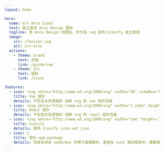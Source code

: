 ```yaml
---
layout: home

hero:
  name: Vrx Arco Icons
  text: 独立使用 Arco Design 图标
  tagline: 使 Arco Design 的图标，作为纯 svg 组件/iconify 独立使用
  image:
    src: /favicon.svg
    alt: vrx-arco
  actions:
    - theme: brand
      text: 开始
      link: /guide/vue
    - theme: alt
      text: 图标
      link: /icons

features:
  - icon: <svg xmlns="http://www.w3.org/2000/svg" width="30" viewBox="0 0 256 220.8"><path fill="#41B883" d="M204.8 0H256L128 220.8 0 0h97.92L128 51.2 157.44 0h47.36Z"/><path fill="#41B883" d="m0 0 128 220.8L256 0h-51.2L128 132.48 50.56 0H0Z"/><path fill="#35495E" d="M50.56 0 128 133.12 204.8 0h-47.36L128 51.2 97.92 0H50.56Z"/></svg>
    title: Vue 组件
    details: 不包含业务逻辑的 纯粹 svg 的 vue 组件包装
  - icon: <svg xmlns="http://www.w3.org/2000/svg" width="1.13em" height="1em" viewBox="0 0 256 228"><path fill="#00d8ff" d="M210.483 73.824a172 172 0 0 0-8.24-2.597c.465-1.9.893-3.777 1.273-5.621c6.238-30.281 2.16-54.676-11.769-62.708c-13.355-7.7-35.196.329-57.254 19.526a171 171 0 0 0-6.375 5.848a156 156 0 0 0-4.241-3.917C100.759 3.829 77.587-4.822 63.673 3.233C50.33 10.957 46.379 33.89 51.995 62.588a171 171 0 0 0 1.892 8.48c-3.28.932-6.445 1.924-9.474 2.98C17.309 83.498 0 98.307 0 113.668c0 15.865 18.582 31.778 46.812 41.427a146 146 0 0 0 6.921 2.165a168 168 0 0 0-2.01 9.138c-5.354 28.2-1.173 50.591 12.134 58.266c13.744 7.926 36.812-.22 59.273-19.855a146 146 0 0 0 5.342-4.923a168 168 0 0 0 6.92 6.314c21.758 18.722 43.246 26.282 56.54 18.586c13.731-7.949 18.194-32.003 12.4-61.268a145 145 0 0 0-1.535-6.842c1.62-.48 3.21-.974 4.76-1.488c29.348-9.723 48.443-25.443 48.443-41.52c0-15.417-17.868-30.326-45.517-39.844m-6.365 70.984q-2.102.694-4.3 1.345c-3.24-10.257-7.612-21.163-12.963-32.432c5.106-11 9.31-21.767 12.459-31.957c2.619.758 5.16 1.557 7.61 2.4c23.69 8.156 38.14 20.213 38.14 29.504c0 9.896-15.606 22.743-40.946 31.14m-10.514 20.834c2.562 12.94 2.927 24.64 1.23 33.787c-1.524 8.219-4.59 13.698-8.382 15.893c-8.067 4.67-25.32-1.4-43.927-17.412a157 157 0 0 1-6.437-5.87c7.214-7.889 14.423-17.06 21.459-27.246c12.376-1.098 24.068-2.894 34.671-5.345q.785 3.162 1.386 6.193M87.276 214.515c-7.882 2.783-14.16 2.863-17.955.675c-8.075-4.657-11.432-22.636-6.853-46.752a157 157 0 0 1 1.869-8.499c10.486 2.32 22.093 3.988 34.498 4.994c7.084 9.967 14.501 19.128 21.976 27.15a135 135 0 0 1-4.877 4.492c-9.933 8.682-19.886 14.842-28.658 17.94M50.35 144.747c-12.483-4.267-22.792-9.812-29.858-15.863c-6.35-5.437-9.555-10.836-9.555-15.216c0-9.322 13.897-21.212 37.076-29.293c2.813-.98 5.757-1.905 8.812-2.773c3.204 10.42 7.406 21.315 12.477 32.332c-5.137 11.18-9.399 22.249-12.634 32.792a135 135 0 0 1-6.318-1.979m12.378-84.26c-4.811-24.587-1.616-43.134 6.425-47.789c8.564-4.958 27.502 2.111 47.463 19.835a144 144 0 0 1 3.841 3.545c-7.438 7.987-14.787 17.08-21.808 26.988c-12.04 1.116-23.565 2.908-34.161 5.309a160 160 0 0 1-1.76-7.887m110.427 27.268a348 348 0 0 0-7.785-12.803c8.168 1.033 15.994 2.404 23.343 4.08c-2.206 7.072-4.956 14.465-8.193 22.045a381 381 0 0 0-7.365-13.322m-45.032-43.861c5.044 5.465 10.096 11.566 15.065 18.186a322 322 0 0 0-30.257-.006c4.974-6.559 10.069-12.652 15.192-18.18M82.802 87.83a323 323 0 0 0-7.227 13.238c-3.184-7.553-5.909-14.98-8.134-22.152c7.304-1.634 15.093-2.97 23.209-3.984a322 322 0 0 0-7.848 12.897m8.081 65.352c-8.385-.936-16.291-2.203-23.593-3.793c2.26-7.3 5.045-14.885 8.298-22.6a321 321 0 0 0 7.257 13.246c2.594 4.48 5.28 8.868 8.038 13.147m37.542 31.03c-5.184-5.592-10.354-11.779-15.403-18.433c4.902.192 9.899.29 14.978.29c5.218 0 10.376-.117 15.453-.343c-4.985 6.774-10.018 12.97-15.028 18.486m52.198-57.817c3.422 7.8 6.306 15.345 8.596 22.52c-7.422 1.694-15.436 3.058-23.88 4.071a382 382 0 0 0 7.859-13.026a347 347 0 0 0 7.425-13.565m-16.898 8.101a359 359 0 0 1-12.281 19.815a329 329 0 0 1-23.444.823c-7.967 0-15.716-.248-23.178-.732a310 310 0 0 1-12.513-19.846h.001a307 307 0 0 1-10.923-20.627a310 310 0 0 1 10.89-20.637l-.001.001a307 307 0 0 1 12.413-19.761c7.613-.576 15.42-.876 23.31-.876H128c7.926 0 15.743.303 23.354.883a329 329 0 0 1 12.335 19.695a359 359 0 0 1 11.036 20.54a330 330 0 0 1-11 20.722m22.56-122.124c8.572 4.944 11.906 24.881 6.52 51.026q-.518 2.504-1.15 5.09c-10.622-2.452-22.155-4.275-34.23-5.408c-7.034-10.017-14.323-19.124-21.64-27.008a161 161 0 0 1 5.888-5.4c18.9-16.447 36.564-22.941 44.612-18.3M128 90.808c12.625 0 22.86 10.235 22.86 22.86s-10.235 22.86-22.86 22.86s-22.86-10.235-22.86-22.86s10.235-22.86 22.86-22.86"/></svg>
    title: React 组件
    details: 不包含业务逻辑的 纯粹 svg 的 react 组件包装
  - icon: <svg xmlns="http://www.w3.org/2000/svg" width="1em" height="1em" viewBox="0 0 24 24"><path fill="none" stroke="currentColor" stroke-dasharray="60" stroke-dashoffset="60" stroke-linecap="round" stroke-width="2" d="M12 3C16.9706 3 21 7.02944 21 12C21 16.9706 16.9706 21 12 21C7.02944 21 3 16.9706 3 12C3 7.02944 7.02944 3 12 3Z"><animate fill="freeze" attributeName="stroke-dashoffset" dur="0.5s" values="60;0"/></path><g fill="currentColor" fill-opacity="0"><path fill-rule="evenodd" d="M12 18C15.125 18 17.3257 15.122 17 14.5C16.6728 13.875 15.5 16 12 16C8.5 16 7.3125 13.875 7 14.5C6.6875 15.125 8.875 18 12 18Z" clip-rule="evenodd"><animate fill="freeze" attributeName="fill-opacity" begin="1.0s" dur="0.2s" values="0;1"/></path><path d="M9.5 9C9.5 8.48223 9.01777 8 8.5 8C7.98223 8 7.5 8.48223 7.5 9V10.4375C7.5 10.9553 7.98223 11.5 8.5 11.5C9.01777 11.5 9.5 11.0178 9.5 10.5V9Z"><animate fill="freeze" attributeName="fill-opacity" begin="0.6s" dur="0.2s" values="0;1"/></path><path d="M16.5 9C16.5 8.48223 16.0178 8 15.5 8C14.9822 8 14.5 8.48223 14.5 9V10.4375C14.5 10.9553 14.9822 11.5 15.5 11.5C16.0178 11.5 16.5 11.0178 16.5 10.5V9Z"><animate fill="freeze" attributeName="fill-opacity" begin="0.8s" dur="0.2s" values="0;1"/></path></g></svg>
    title: Iconify
    details: 提供 Iconify icon-set json
  - icon: 🌳
    title: 现代 npm package
    details: 包体支持在 node/bun 环境下直接解析，避免在 nuxt 类似框架中，需要框架转译的问题
---
```

